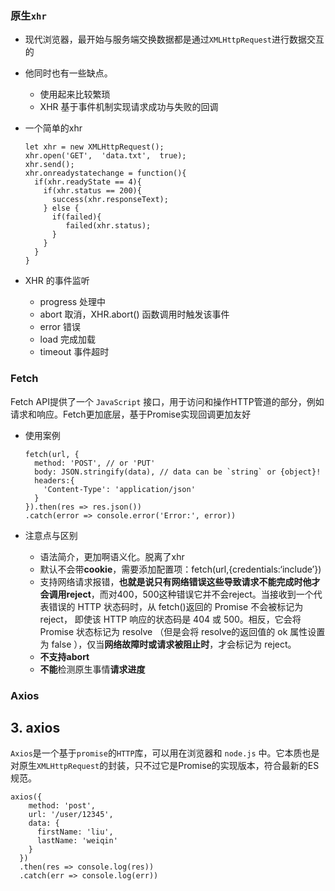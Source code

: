 ### 原生`xhr`

* 现代浏览器，最开始与服务端交换数据都是通过`XMLHttpRequest`进行数据交互的

* 他同时也有一些缺点。

  * 使用起来比较繁琐
  * XHR 基于事件机制实现请求成功与失败的回调

* 一个简单的xhr

  ```
  let xhr = new XMLHttpRequest();
  xhr.open('GET',  'data.txt',  true);
  xhr.send();
  xhr.onreadystatechange = function(){
    if(xhr.readyState == 4){
      if(xhr.status == 200){
        success(xhr.responseText);
      } else {
        if(failed){
           failed(xhr.status);
        }
      }
    }
  }
  
  ```

* XHR 的事件监听

  * progress 处理中
  * abort 取消，XHR.abort() 函数调用时触发该事件
  * error 错误
  * load 完成加载
  * timeout 事件超时

### Fetch

Fetch API提供了一个 `JavaScript` 接口，用于访问和操作HTTP管道的部分，例如请求和响应。Fetch更加底层，基于Promise实现回调更加友好

* 使用案例

  ```
  fetch(url, {
    method: 'POST', // or 'PUT'
    body: JSON.stringify(data), // data can be `string` or {object}!
    headers:{
      'Content-Type': 'application/json'
    }
  }).then(res => res.json())
  .catch(error => console.error('Error:', error))
  ```

* 注意点与区别

  * 语法简介，更加啊语义化。脱离了xhr
  * 默认不会带**cookie**，需要添加配置项：fetch(url,{credentials:‘include’})
  * 支持网络请求报错，**也就是说只有网络错误这些导致请求不能完成时他才会调用reject**，而对400，500这种错误它并不会reject。当接收到一个代表错误的 HTTP 状态码时，从 fetch()返回的 Promise 不会被标记为 reject， 即使该 HTTP 响应的状态码是 404 或 500。相反，它会将 Promise 状态标记为 resolve （但是会将 resolve的返回值的 ok 属性设置为 false ），仅当**网络故障时或请求被阻止时**，才会标记为 reject。
  * **不支持abort**
  * **不能**检测原生事情**请求进度**



### Axios

## 3. axios

`Axios`是一个基于`promise`的`HTTP`库，可以用在浏览器和 `node.js` 中。它本质也是对原生`XMLHttpRequest`的封装，只不过它是Promise的实现版本，符合最新的ES规范。

```
axios({
    method: 'post',
    url: '/user/12345',
    data: {
      firstName: 'liu',
      lastName: 'weiqin'
    }
  })
  .then(res => console.log(res))
  .catch(err => console.log(err))
```